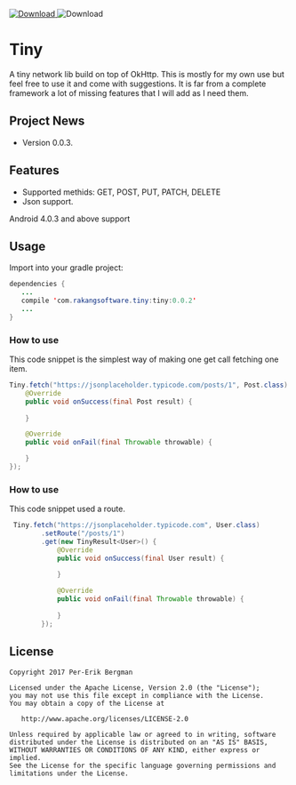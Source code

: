  [ ![Download](https://api.bintray.com/packages/pererikbergman/maven/tiny/images/download.svg) ](https://bintray.com/pererikbergman/maven/tiny/_latestVersion) ![Download](https://travis-ci.org/pererikbergman/android-tiny.svg?branch=master)

# Tiny
A tiny network lib build on top of OkHttp. This is mostly for my own use but feel free to use it and come with suggestions. It is far from a complete framework a lot of missing features that I will add as I need them. 

## Project News 
 * Version 0.0.3.

## Features
 * Supported methids: GET, POST, PUT, PATCH, DELETE
 * Json support.

Android 4.0.3 and above support

## Usage
Import into your gradle project:
 ``` java
dependencies {
    ...
    compile 'com.rakangsoftware.tiny:tiny:0.0.2'
    ...
}
```

### How to use
This code snippet is the simplest way of making one get call fetching one item.
``` java
Tiny.fetch("https://jsonplaceholder.typicode.com/posts/1", Post.class).get(new TinyResult<Post>() {
    @Override
    public void onSuccess(final Post result) {
                
    }

    @Override
    public void onFail(final Throwable throwable) {

    }
});
```

### How to use
This code snippet used a route.
``` java
 Tiny.fetch("https://jsonplaceholder.typicode.com", User.class)
        .setRoute("/posts/1")
        .get(new TinyResult<User>() {
            @Override
            public void onSuccess(final User result) {
         
            }

            @Override
            public void onFail(final Throwable throwable) {
         
            }
        });
```
 

## License

    Copyright 2017 Per-Erik Bergman

    Licensed under the Apache License, Version 2.0 (the "License");
    you may not use this file except in compliance with the License.
    You may obtain a copy of the License at

       http://www.apache.org/licenses/LICENSE-2.0

    Unless required by applicable law or agreed to in writing, software
    distributed under the License is distributed on an "AS IS" BASIS,
    WITHOUT WARRANTIES OR CONDITIONS OF ANY KIND, either express or implied.
    See the License for the specific language governing permissions and
    limitations under the License.
